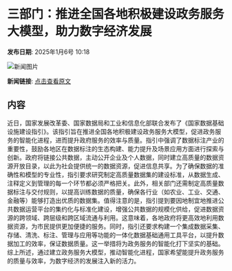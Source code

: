 # 三部门：推进全国各地积极建设政务服务大模型，助力数字经济发展

**发布日期**: 2025年1月6号 10:18

![新闻图片](https://pic.chinaz.com/picmap/thumb/202307211343358914_3.jpg)

**新闻链接**: [点击查看原文](https://www.aibase.com/zh/news/14482)

## 内容

近日，国家发展改革委、国家数据局和工业和信息化部联合发布了《国家数据基础设施建设指引》。该指引旨在推进全国各地积极建设政务服务大模型，促进政务服务的智能化进程，进而提升政府服务的效率与质量。指引中强调了数据标注产业的重要性，鼓励各地区在数据标注的生态构建、能力提升及场景应用方面进行探索与创新。政府将链接公共数据，主动公开企业及个人数据，同时建立高质量的数据资源开放目录，以此为社会提供统一的数据资源，促进信息共享。为了确保数据的准确性和模型的专业性，指引要求研究制定高质量数据集的建设标准，从数据生成、注释定义到管理的每一个环节都必须严格把关。此外，相关部门还需制定高质量数据标注与交付规则，以提高训练数据的质量，确保各行业（如农业、工业、交通、金融等）能够打造出优质的数据集。值得注意的是，指引提到要因地制宜地推进公共数据运营平台的集约化与标准化建设，增强公共数据的规模化供给，促进数据资源的跨领域、跨层级和跨区域流通与利用。这意味着，各地政府将更高效地利用数据资源，为市民提供更加便捷的服务。同时，指引还要求构建一个集成数据采集、存储、清洗、标注、管理与应用等功能的一体化数据基础通用工具平台，以提升数据加工的效率，保证数据质量。这一举措将为政务服务的智能化打下坚实的基础。综上所述，通过建立政务服务大模型，推动智能化进程，国家希望能提升政务服务的质量与效率，为数字经济的发展注入新的活力。
